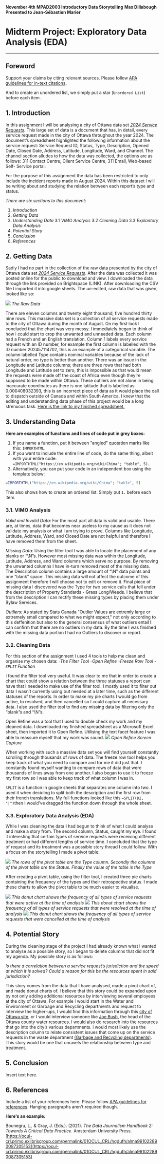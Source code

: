 **November 4th**
**MPAD2003 Introductory Data Storytelling**
**Max Dillabough**
**Presented to Jean-Sébastien Marier**

# Midterm Project: Exploratory Data Analysis (EDA)
---
## Foreword
Support your claims by citing relevant sources. Please follow [APA guidelines for in-text citations](https://apastyle.apa.org/style-grammar-guidelines/citations).

And to create an unordered list, we simply put a star (`Unordered List`) before each item.

## 1. Introduction

In this assignment I will be analysing a city of Ottawa data set [*2024 Service Requests*](https://open.ottawa.ca/documents/65fe42e2502d442b8a774fd3d954cac5/about). This large set of data is a document that has, in detail, every service request made in the city of Ottawa throughout the year 2024. The document’s spreadsheet highlighted the following information about the service request: Service Request ID, Status, Type, Description, Opened Date, Closed Date, Address, Latitude, Longitude, Ward, and Channel. The channel section alludes to how the data was collected, the options are as follows: 311 Contact Centre, Client Service Centre, 311 Email, Web-based Self- Service portal. 

For the purpose of this assignment the data has been restricted to only include the incident reports made in August 2024. Within this dataset I will be writing about and studying the relation between each report’s type and status. 

*There are six sections to this document:*
1.  *Introduction*
1.  *Getting Data*
1. *Understanding Data* 
3.1 *VIMO Analysis*
3.2 *Cleaning Data*
3.3 *Explantory Data Analysis*
1. *Potential Story*
1. *Conclusion*
1. *References*

## 2. Getting Data

Sadly I had no part in the collection of the raw data presented by the city of Ottawa data set [*2024 Service Requests*](https://open.ottawa.ca/documents/65fe42e2502d442b8a774fd3d954cac5/about). After the data was collected it was posted online for the public to download and view. I downloaded the data through the link provided on Brightspace (LINK). After downloading the CSV file I imported it into google sheets. The un-edited, raw data that was given, looked like so: 


![](partly-cleaned-chart.png)
*The Raw Data*

There are eleven columns and twenty eight thousand, five hundred thirty nine rows. This massive data set is a collection of all service requests made to the city of Ottawa during the month of August. On my first look I concluded that the chart was very messy. I immediately began to think of how I could start to crop the unwanted and unneeded data. Each column had a French and an English translation. Column 1 labels every service request with an ID number, for example the first column is labelled with the ID number 202457114702, this is an example of a categorical variable. The column labelled Type contains nominal variables because of the lack of natural order, no type is better than another. There was an issue in the Longitude and Latitude columns; there are three rows that had both Longitude and Latitude set to zero, this is impossible as that would mean the requests were made off the coast of Africa even though they’re supposed to be made within Ottawa. These outliers are not alone in being inaccurate coordinates as there is one latitude that is labelled as 0.000408032393, this is an incorrect piece of data as it would place the call to dispatch outside of Canada and within South America. I knew that the editing and understanding data phase of this project would be a long strenuous task. 
	[Here is the link to my finished spreadsheet.](https://docs.google.com/spreadsheets/d/1nOKh_At9gIBojggtEPteNsc95fXGy0FLIGR02cvd0Wo/edit?usp=sharing)





## 3. Understanding Data
**Here are examples of functions and lines of code put in grey boxes:**

1. If you name a function, put it between "angled" quotation marks like this: `IMPORTHTML`.
1. If you want to include the entire line of code, do the same thing, albeit with your entire code: `=IMPORTHTML("https://en.wikipedia.org/wiki/China"; "table", 5)`.
1. Alternatively, you can put your code in an independent box using the template below:

``` r
=IMPORTHTML("https://en.wikipedia.org/wiki/China"; "table", 5)
```
This also shows how to create an ordered list. Simply put `1.` before each item.
### 3.1. VIMO Analysis

*Valid and Invalid Data:* For the most part all data is valid and usable. There are, at times, data that becomes near useless to my cause as it does not validate my analysis or what I am trying to prove. Columns like Longitude, Latitude, Address, Ward, and Closed Date are not helpful and therefore I have removed them from the sheet. 

*Missing Data:* Using the filter tool I was able to locate the placement of any blanks or “\N”s. However most missing data was within the Longitude, Latitude, Address, and Ward columns which serve no purpose. By removing the unwanted columns I have in-turn removed most of the missing data. The Description column contains a large amount of “\N” data points and one “blank” space. This missing data will not affect the outcome of this assignment therefore I will choose not to edit or remove it. Final piece of missing data I discovered was the Type for two service calls that fell under the description of Property Standards - Grass Long/Weeds. I believe that from the description I can rectify these missing types by placing them under Bylaw Services.

*Outliers:* As stated by Stats Canada "Outlier Values are extremly large or extremely small compared to what we might expect," not only according to this deffenition but also to the general consensus of what outliers entail I can confirm that there are no outliers in my data. By the time I was finished with the missing data portion I had no Outliers to discover or report. 

### 3.2. Cleaning Data

For this section of the assignment I used 4 tools to help me clean and organise my chosen data:
	*-The Filter Tool
	-Open Refine
	-Freeze Row Tool
	-`SPLIT` Function*

I found the filter tool very useful. It was clear to me that in order to create a chart that could show a relation between the three statuses a report can have that I needed to make use of the filter tool. I mostly used it to filter out data I wasn’t currently using but needed at a later time, such as the different statuses of the reports. In order to make my pie charts I would go from active, to resolved, and then cancelled so I could capture all necessary data. I also used the filter tool to find any missing data by filtering only the “blank”s and “\N”s.

Open Refine was a tool that I used to double check my work and my cleaned data. I downloaded my finished spreadsheet as a Microsoft Excel sheet, then imported it to Open Refine. Utilising the text facet feature I was able to reassure myself that my work was sound.
![](open-refine.png)
*Open Refine Screen Capture*

When working with such a massive data set you will find yourself constantly scrolling through thousands of rows of data. The freeze row tool helps you keep track of what you need to compare and for me it did just that. I constantly found myself wanting to compare rows of data that were thousands of lines away from one another. I also began to use it to freeze my first row so I was able to keep track of what column I was in.

`SPLIT` is a function in google sheets that separates one column into two. I used it when deciding to split both the description and the first row from their french translations. My full functions looked like this `=SPLIT(D2, "|")`then I would've dragged the function down through the whole sheet.

### 3.3. Exploratory Data Analysis (EDA)

While I was cleaning the data I had begun to think of what I could analyse and make a story from. The second column, Status, caught my eye. I found it interesting that certain types of service requests were receiving different treatment or had different lengths of service time. I concluded that the type of request and its treatment was a possible story thread I could follow. With a focus on the storytelling I made a pivot table:

![](final-pivot-table.png)
*The rows of the pivot table are the Type column. Secondly the columns of the pivot table are the Status. Finally the value of the table is the Type*

After creating a pivot table, using the filter tool, I created three pie charts containing the frequency of the types and their retrospective status. I made these charts to allow the pivot table to be much easier to visualise.  

![](active.png)
*This donut chart shows the frequency of all types of service requests that were active at the time of analysis*
![](resolved.png)
*This donut chart shows the frequency of all types of service requests that were resolved at the time of analysis*
![](cancelation.png)
*This donut chart shows the frequency of all types of service requests that were cancelled at the time of analysis*

## 4. Potential Story

During the cleaning stage of the project I had already known what I wanted to analyse as a possible story, so I began to delete columns that did not fit my agenda. My possible story is as follows:

*Is there a correlation between a service request’s jurisdiction and the speed at which it is solved? Could a reason for this be the resources spent in said jurisdiction?*

This story comes from the data that I have analysed, made a pivot chart of, and made donut charts of. I believe that this story could be expanded upon by not only adding additional resources by interviewing several employees at the city of Ottawa. For example I would start in the Water and Environment or Garbage and Recycling departments and request to interview the higher-ups, I would find this information through this [city of Ottawa site](https://ottawa.ca/en/city-hall/council-committees-and-boards/committees-and-boards#), or I would interview someone like [Joe Bush](https://www.mlive.com/news/grand-rapids/2024/11/ottawa-county-water-resources-commissioner-jeb-bush-wins-reelection.html), the head of the Ottawa county water resources. I would also do research into the resources that go into the city’s various departments. I would most likely use the description column to relate consistent issues that come up on the service requests in the waste department [(Garbage and Recycling departments)](https://www.ontario.ca/page/waste-management). This story would be one that unravels the relationship between type and treatment.

## 5. Conclusion

Insert text here.

## 6. References

Include a list of your references here. Please follow [APA guidelines for references](https://apastyle.apa.org/style-grammar-guidelines/references). Hanging paragraphs aren't required though.

**Here's an example:**

Bounegru, L., & Gray, J. (Eds.). (2021). *The Data Journalism Handbook 2: Towards A Critical Data Practice*. Amsterdam University Press. [https://ocul-crl.primo.exlibrisgroup.com/permalink/01OCUL_CRL/hgdufh/alma991022890087305153](https://ocul-crl.primo.exlibrisgroup.com/permalink/01OCUL_CRL/hgdufh/alma991022890087305153)
